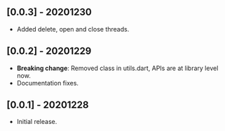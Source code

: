 ## [0.0.3] - 20201230

* Added delete, open and close threads.

## [0.0.2] - 20201229

* **Breaking change**: Removed class in utils.dart, APIs are at library level now.
* Documentation fixes.

## [0.0.1] - 20201228

* Initial release.



